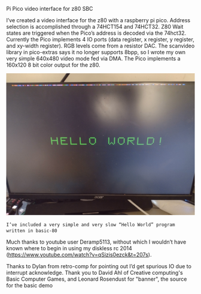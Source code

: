 Pi Pico video interface for z80 SBC

I’ve created a video interface for the z80 with a raspberry pi pico. Address selection is accomplished through a 74HCT154 and 74HCT32. Z80 Wait states are triggered when the Pico’s address is decoded via the 74hct32. Currently the Pico implements 4 IO ports (data register, x register, y register, and xy-width register). RGB levels come from a resistor DAC. The scanvideo library in pico-extras says it no longer supports 8bpp, so I wrote my own very simple 640x480 video mode fed via DMA. The Pico implements a 160x120 8 bit color output for the z80. 

![output](output.jpg)

	I’ve included a very simple and very slow “Hello World” program written in basic-80
	
Much thanks to youtube user Deramp5113, without which I wouldn’t have known where to begin in using my diskless rc 2014 (https://www.youtube.com/watch?v=qSizis0ezck&t=207s). 

Thanks to Dylan from retro-comp for pointing out I’d get spurious IO due to interrupt acknowledge.
Thank you to David Ahl of Creative computing's Basic Computer Games, and Leonard Rosendust for "banner", the source for the basic demo
